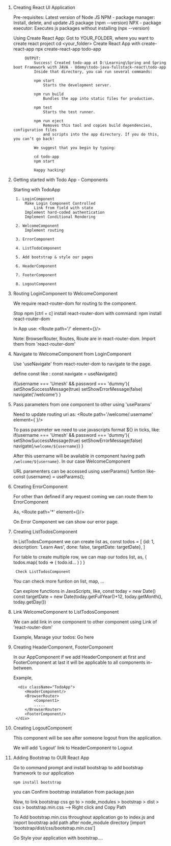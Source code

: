 

1. Creating React UI Application

    Pre-requisites:
   	Latest version of Node JS 
        NPM - package manager: Install, delete, and update JS package (npm --version)
	NPX - package executor: Executes js packages without installing (npx --version)

    Using Create React App:
        Got to YOUR_FOLDER, where you want to create react project
            cd <your_folder>
        Create React App with create-react-app
            npx create-react-app todo-app

            OUTPUT:
                Success! Created todo-app at D:\Learning\Spring and Spring boot Framework with JAVA - Udemy\todo-java-fullstack-react\todo-app
                Inside that directory, you can run several commands:

                npm start
                    Starts the development server.

                npm run build
                    Bundles the app into static files for production.

                npm test
                    Starts the test runner.

                npm run eject
                    Removes this tool and copies build dependencies, configuration files
                    and scripts into the app directory. If you do this, you can’t go back!

                We suggest that you begin by typing:

                cd todo-app
                npm start

                Happy hacking!

2. Getting started with Todo App - Components

    Starting with TodoApp

        1. LoginComponent
            Make Login Component Controlled
                Link from field with state
            Implement hard-coded authentication
            Implement Conditional Rendering

        2. WelcomeComponent
            Implement routing
        
        3. ErrorComponent

        4. ListTodoComponent

        5. Add bootstrap & style our pages

        6. HeaderComponent

        7. FooterComponent

        8. LogoutComponent

3. Routing LoginComponent to WelcomeComponent

    We require react-router-dom for routing to the component.

    Stop npm [ctrl + c]
    install react-router-dom with command:
        npm install react-router-dom

    In App use:
        <BrowserRouter>
                <Routes>
                    <Route path='/' element={<LoginComponent/>}/>

    Note: BrowserRouter, Routes, Route are in react-router-dom. Import them from 'react-router-dom'

4. Navigate to WelcomeComponent from LoginComponent

    Use 'useNavigate' from react-router-dom to navigate to the page.

    define const like :
        const navigate = useNavigate()

     if(username === 'Umesh' && password === 'dummy'){
            setShowSuccessMessage(true)
            setShowErrorMessage(false)
            navigate('/welcome')
    }

5. Pass parameters from one component to other using 'useParams'

    Need to update routing uri as: 
        <Route path='/welcome/:username' element={ <WelcomeComponent/>}/>

    To pass parameter we need to use javascripts format ${} in ticks, like: 
         if(username === 'Umesh' && password === 'dummy'){
            setShowSuccessMessage(true)
            setShowErrorMessage(false)
            navigate(`/welcome/${username}`)
        }

    After this username will be available in component having path `/welcome/${username}`. In our case WelcomeComponent

    URL paramenters can be accessed using userParams() funtion
    like- 
        const {username} =  useParams();

6. Creating ErrorComponent

    For other than defined <Route> if any request coming we can route them to ErrorComponent

    As,
        <Route path='*' element={<ErrorComponent/>}/>
    
    On Error Component we can show our error page.

7. Creating ListTodosComponent 

    In ListTodosComponent we can create list as,
          const todos = [
                    {id: 1, description: 'Learn Aws', done: false, targetDate: targetDate},
          ]
    
    For table to create multiple row, we can map our todos list, as,
        {
            todos.map(
                todo => (
                    todo.id...
                )
            )
        }

        Check ListTodosComponent

    You can check more funtion on list, map, ...

    Can explore functions in JavaScripts,
    like,
        const today = new Date()
        const targetDate = new Date(today.getFullYear()+12, today.getMonth(), today.getDay())

8. Link WelcomeComponent to ListTodosComponent

    We can add link in one component to other component using
    Link of 'react-router-dom'

    Example,
        Manage your todos: <Link to='/todos'>Go here</Link>

9. Creating HeaderComponent, FooterComponent

    In our AppComponent if we add HeaderComponent at first and FooterComponent at last it will be applicable to all components in-between.

    Example, 

         <div className="TodoApp">
            <HeaderComponent/>
            <BrowserRouter>
                <Compnent1>
                .....
            </BrowserRouter>
            <FooterComponent/>
        </div>

10. Creating LogoutComponent 

    This component will be see after someone logout from the application. 

    We will add 'Logout' link to HeaderComponent to Logout

11. Adding Bootstrap to OUR React App

    Go to command prompt and install bootstrap to add bootstrap framework to our application

    `npm install bootstrap`

    you can Confirm bootstrap installation from package.json

    Now, to link bootstrap css go to > node_modules > bootstrap > dist > css > bootstrap.min.css 
                                        --> Right click and Copy Path

    To Add bootstrap.min.css throughout application go to index.js
    and import bootstrap add path after node_module directory
        [import 'bootstrap/dist/css/bootstrap.min.css']

    Go Style your application with bootstrap....
    


    
